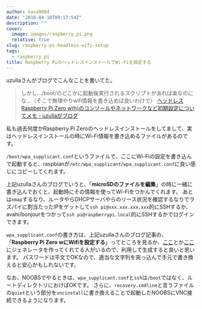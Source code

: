```yaml
---
author: nasa9084
date: "2018-04-18T09:17:54Z"
description: ""
cover:
  image: images/raspberry_pi.png
  relative: true
slug: raspberry-pi-headless-wifi-setup
tags:
  - raspberry pi
title: Raspberry PiのヘッドレスインストールでWi-Fiを設定する
---
```



uzullaさんがブログでこんなことを書いてた。

> しかし…/boot/のどこかに起動後実行されるスクリプトがあれば楽なのにな…（そこで無理やりwifi情報を書き込めば良いわけで）
[ヘッドレスRaspberry Pi Zero w(h)のコンソールやネットワークなど初期設定についてメモ - uzullaがブログ](http://uzulla.hateblo.jp/entry/2018/04/17/134526)

私も過去何度かRaspberry Pi Zeroのヘッドレスインストールをしてまして、実はヘッドレスインストールの時にWi-Fi情報を書き込めるファイルがあるのです。

`/boot/wpa_supplicant.conf`というファイルで、ここにWi-Fiの設定を書き込んで起動すると、raspbianが`/etc/wpa_supplicant/wpa_supplicant.conf`に良い感じにコピーしてくれます。

上記uzullaさんのブログでいうと、「**microSDのファイルを編集**」の時に一緒に書き込んでおくと、起動時にその情報を使ってWi-Fiをつかんでくれます。
あとは`nmap`するなり、ルータやらDHCPサーバやらのリース状況を確認するなりでラズパイに割当たったIPをゲットして`ssh pi@xxx.xxx.xxx.xxx`的にSSHするか、avahi/bonjourをつかって`ssh pi@raspberrypi.local`的にSSHするかでログインできます。

`wpa_supplicant.conf`の書き方は、上記uzullaさんのブログ記事の、「**Raspberry Pi Zero wにWifiを設定する**」ってところを見るか、[ここ](https://steveedson.co.uk/tools/wpa/)とか[ここ](https://mascii.github.io/wpa-supplicant-conf-tool/)にジェネレータを作ってくれてる人がいるので、利用して生成すると良いと思います。
パスワードは平文でOKなので、適当な文字列を突っ込んで手元で書き換えると安心かもしれないです。

なお、NOOBSでやるときは、`wpa_supplicant.conf`と`ssh`は`/boot`ではなく、ルートディレクトリにおけばOKです。
さらに、`recovery.cmdline`と言うファイルの`quiet`という部分を`vncinstall`に書き換えることで起動したNOOBSにVNC接続できるようになります。

